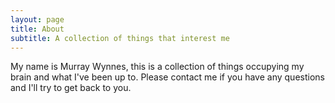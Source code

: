 ```yaml
---
layout: page
title: About
subtitle: A collection of things that interest me
---
```


My name is Murray Wynnes, this is a collection of things occupying my brain and what I've been up to. Please contact me if you have any questions and I'll try to get back to you.
